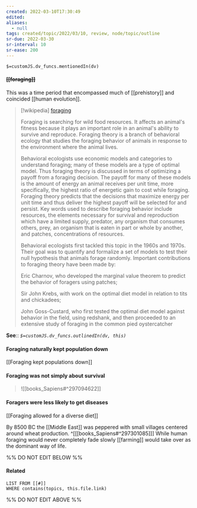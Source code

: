 ```yaml
---
created: 2022-03-10T17:30:49 
edited: 
aliases:
  - null
tags: created/topic/2022/03/10, review, node/topic/outline
sr-due: 2022-03-30
sr-interval: 10
sr-ease: 200
---
```

`$=customJS.dv_funcs.mentionedIn(dv)`

#### <s class="topic-title">[[foraging]]</s>

This was a time period that encompassed much of [[prehistory]] and coincided [[human evolution]]. 

> [!wikipedia] [foraging](https://en.wikipedia.org/wiki/Foraging)
> 
> Foraging is searching for wild food resources. It affects an animal's fitness because it plays an important role in an animal's ability to survive and reproduce. Foraging theory is a branch of behavioral ecology that studies the foraging behavior of animals in response to the environment where the animal lives.
> 
> Behavioral ecologists use economic models and categories to understand foraging; many of these models are a type of optimal model. Thus foraging theory is discussed in terms of optimizing a payoff from a foraging decision. The payoff for many of these models is the amount of energy an animal receives per unit time, more specifically, the highest ratio of energetic gain to cost while foraging.  Foraging theory predicts that the decisions that maximize energy per unit time and thus deliver the highest payoff will be selected for and persist. Key words used to describe foraging behavior include resources, the elements necessary for survival and reproduction which have a limited supply, predator, any organism that consumes others, prey, an organism that is eaten in part or whole by another, and patches, concentrations of resources.
> 
> Behavioral ecologists first tackled this topic in the 1960s and 1970s. Their goal was to quantify and formalize a set of models to test their null hypothesis that animals forage randomly. Important contributions to foraging theory have been made by:
> 
> 
> 
> Eric Charnov, who developed the marginal value theorem to predict the behavior of foragers using patches;
> 
> Sir John Krebs, with work on the optimal diet model in relation to tits and chickadees;
> 
> John Goss-Custard, who first tested the optimal diet model against behavior in the field, using redshank, and then proceeded to an extensive study of foraging in the common pied oystercatcher
>


**See**::
*`$=customJS.dv_funcs.outlinedIn(dv, this)`*

#### Foraging naturally kept population down

[[Foraging kept populations down]]

#### Foraging was not simply about survival 

> ![[books_Sapiens#^297094622]]

#### Foragers were less likely to get diseases

[[Foraging allowed for a diverse diet]]

By 8500 BC the [[Middle East]] was peppered with small villages centered around wheat production.
^[[[books_Sapiens#^297301085]]]
While human foraging would never completely fade slowly [[farming]] would take over as the dominant way of life.



%% DO NOT EDIT BELOW %%

#### Related 

```dataview
LIST FROM [[#]]
WHERE contains(topics, this.file.link)
```
%% DO NOT EDIT ABOVE %%

